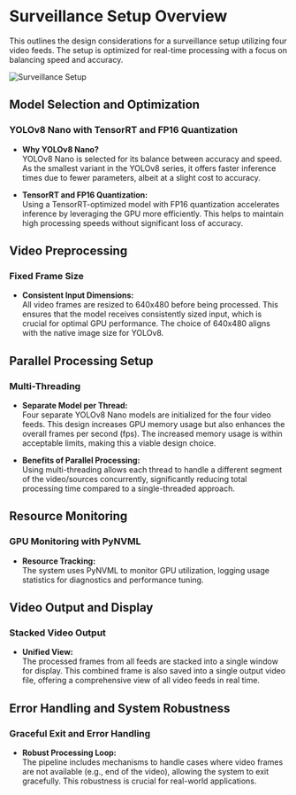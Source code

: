 # Surveillance Setup Overview

This outlines the design considerations for a surveillance setup utilizing four video feeds. The setup is optimized for real-time processing with a focus on balancing speed and accuracy.

![Surveillance Setup](results/final_output1.gif)

## Model Selection and Optimization

### YOLOv8 Nano with TensorRT and FP16 Quantization

- **Why YOLOv8 Nano?**  
  YOLOv8 Nano is selected for its balance between accuracy and speed. As the smallest variant in the YOLOv8 series, it offers faster inference times due to fewer parameters, albeit at a slight cost to accuracy.

- **TensorRT and FP16 Quantization:**  
  Using a TensorRT-optimized model with FP16 quantization accelerates inference by leveraging the GPU more efficiently. This helps to maintain high processing speeds without significant loss of accuracy.

## Video Preprocessing

### Fixed Frame Size

- **Consistent Input Dimensions:**  
  All video frames are resized to 640x480 before being processed. This ensures that the model receives consistently sized input, which is crucial for optimal GPU performance. The choice of 640x480 aligns with the native image size for YOLOv8.


## Parallel Processing Setup

### Multi-Threading

- **Separate Model per Thread:**  
  Four separate YOLOv8 Nano models are initialized for the four video feeds. This design increases GPU memory usage but also enhances the overall frames per second (fps). The increased memory usage is within acceptable limits, making this a viable design choice.

- **Benefits of Parallel Processing:**  
  Using multi-threading allows each thread to handle a different segment of the video/sources concurrently, significantly reducing total processing time compared to a single-threaded approach.

## Resource Monitoring

### GPU Monitoring with PyNVML

- **Resource Tracking:**  
  The system uses PyNVML to monitor GPU utilization, logging usage statistics for diagnostics and performance tuning.


## Video Output and Display

### Stacked Video Output

- **Unified View:**  
  The processed frames from all feeds are stacked into a single window for display. This combined frame is also saved into a single output video file, offering a comprehensive view of all video feeds in real time.


## Error Handling and System Robustness

### Graceful Exit and Error Handling

- **Robust Processing Loop:**  
  The pipeline includes mechanisms to handle cases where video frames are not available (e.g., end of the video), allowing the system to exit gracefully. This robustness is crucial for real-world applications.


